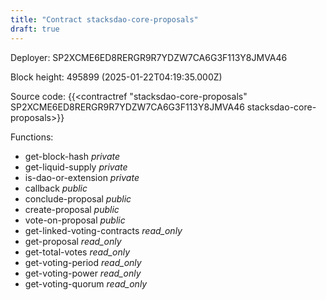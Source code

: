 ```yaml
---
title: "Contract stacksdao-core-proposals"
draft: true
---
```

Deployer: SP2XCME6ED8RERGR9R7YDZW7CA6G3F113Y8JMVA46


 



Block height: 495899 (2025-01-22T04:19:35.000Z)

Source code: {{<contractref "stacksdao-core-proposals" SP2XCME6ED8RERGR9R7YDZW7CA6G3F113Y8JMVA46 stacksdao-core-proposals>}}

Functions:

* get-block-hash _private_
* get-liquid-supply _private_
* is-dao-or-extension _private_
* callback _public_
* conclude-proposal _public_
* create-proposal _public_
* vote-on-proposal _public_
* get-linked-voting-contracts _read_only_
* get-proposal _read_only_
* get-total-votes _read_only_
* get-voting-period _read_only_
* get-voting-power _read_only_
* get-voting-quorum _read_only_
